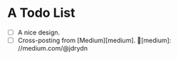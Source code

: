 # A Todo List

- [ ] A nice design.
- [ ] Cross-posting from [Medium][medium].

[medium]: //medium.com/@jdrydn
